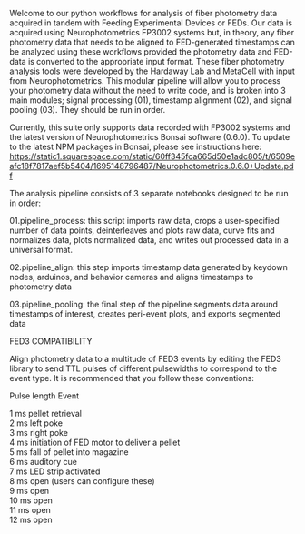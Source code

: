 
Welcome to our python workflows for analysis of fiber photometry data acquired in tandem with Feeding Experimental Devices or FEDs. Our data is acquired using Neurophotometrics FP3002 systems but, in theory, any fiber photometry data that needs to be aligned to FED-generated timestamps can be analyzed using these workflows provided the photometry data and FED-data is converted to the appropriate input format. These fiber photometry analysis tools were developed by the Hardaway Lab  and MetaCell with input from Neurophotometrics. This modular pipeline will allow you to process your photometry data without the need to write code, and is broken into 3 main modules; signal processing (01), timestamp alignment (02), and signal pooling (03). They should be run in order. 


Currently, this suite only supports data recorded with FP3002 systems and the latest version of Neurophotometrics Bonsai software (0.6.0). To update to the latest NPM packages in Bonsai, please see instructions here: https://static1.squarespace.com/static/60ff345fca665d50e1adc805/t/6509eafc18f7817aef5b5404/1695148796487/Neurophotometrics.0.6.0+Update.pdf


The analysis pipeline consists of 3 separate notebooks designed to be run in order:

01.pipeline_process: this script imports raw data, crops a user-specified number of data points, deinterleaves and plots raw data, curve fits and normalizes data, plots normalized data, and writes out processed data in a universal format.

02.pipeline_align: this step imports timestamp data generated by keydown nodes, arduinos, and behavior cameras and aligns timestamps to photometry data

03.pipeline_pooling: the final step of the pipeline segments data around timestamps of interest, creates peri-event plots, and exports segmented data

FED3 COMPATIBILITY

Align photometry data to a multitude of FED3 events by editing the FED3 library to send TTL pulses of different pulsewidths to correspond to the event type.
It is recommended that you follow these conventions:

Pulse length Event

1 ms       pellet retrieval  
2 ms       left poke  
3 ms       right poke  
4 ms       initiation of FED motor to deliver a pellet  
5 ms       fall of pellet into magazine  
6 ms       auditory cue  
7 ms       LED strip activated  
8 ms       open (users can configure these)  
9 ms       open  
10 ms      open  
11 ms      open  
12 ms      open  
